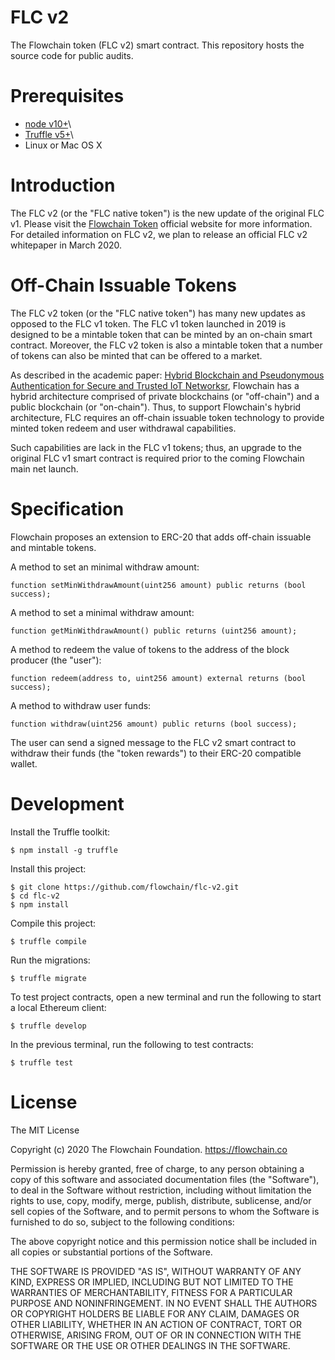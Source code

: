 # FLC v2

The Flowchain token (FLC v2) smart contract. This repository hosts the source code for public audits.

# Prerequisites

* [node v10+](https://nodejs.org)\
* [Truffle v5+](https://truffleframework.com)\
* Linux or Mac OS X

# Introduction

The FLC v2 (or the "FLC native token") is the new update of the original FLC v1. Please visit the [Flowchain Token](https://flowchain.co/token.html) official website for more information. For detailed information on FLC v2, we plan to release an official FLC v2 whitepaper in March 2020.

# Off-Chain Issuable Tokens

The FLC v2 token (or the "FLC native token") has many new updates as opposed to the FLC v1 token. The FLC v1 token launched in 2019 is designed to be a mintable token that can be minted by an on-chain smart contract. Moreover, the FLC v2 token is also a mintable token that a number of tokens can also be minted that can be offered to a market.

As described in the academic paper: [Hybrid Blockchain and Pseudonymous Authentication for Secure and Trusted IoT Networksr](https://dl.acm.org/citation.cfm?doid=3292384.3292388), Flowchain has a hybrid architecture comprised of private blockchains (or "off-chain") and a public blockchain (or "on-chain"). Thus, to support Flowchain's hybrid architecture, FLC requires an off-chain issuable token technology to provide minted token redeem and user withdrawal capabilities. 

Such capabilities are lack in the FLC v1 tokens; thus, an upgrade to the original FLC v1 smart contract is required prior to the coming Flowchain main net launch.

# Specification

Flowchain proposes an extension to ERC-20 that adds off-chain issuable and mintable tokens.

A method to set an minimal withdraw amount:

```solidity
function setMinWithdrawAmount(uint256 amount) public returns (bool success);
```

A method to set a minimal withdraw amount:

```solidity
function getMinWithdrawAmount() public returns (uint256 amount);
```

A method to redeem the value of tokens to the address of the block producer (the "user"):

```solidity
function redeem(address to, uint256 amount) external returns (bool success);
```

A method to withdraw user funds:

```solidity
function withdraw(uint256 amount) public returns (bool success);
```

The user can send a signed message to the FLC v2 smart contract to withdraw their funds (the "token rewards") to their ERC-20 compatible wallet.

# Development

Install the Truffle toolkit:

```
$ npm install -g truffle
```

Install this project:

```
$ git clone https://github.com/flowchain/flc-v2.git
$ cd flc-v2
$ npm install
```

Compile this project:

```
$ truffle compile
```

Run the migrations:

```
$ truffle migrate
```

To test project contracts, open a new terminal and run the following to start a local Ethereum client:

```
$ truffle develop
```

In the previous terminal, run the following to test contracts:

```
$ truffle test
```

# License

The MIT License

Copyright (c) 2020 The Flowchain Foundation. https://flowchain.co

Permission is hereby granted, free of charge, to any person obtaining a copy
of this software and associated documentation files (the "Software"), to deal
in the Software without restriction, including without limitation the rights
to use, copy, modify, merge, publish, distribute, sublicense, and/or sell
copies of the Software, and to permit persons to whom the Software is
furnished to do so, subject to the following conditions:

The above copyright notice and this permission notice shall be included in
all copies or substantial portions of the Software.

THE SOFTWARE IS PROVIDED "AS IS", WITHOUT WARRANTY OF ANY KIND, EXPRESS OR
IMPLIED, INCLUDING BUT NOT LIMITED TO THE WARRANTIES OF MERCHANTABILITY,
FITNESS FOR A PARTICULAR PURPOSE AND NONINFRINGEMENT. IN NO EVENT SHALL THE
AUTHORS OR COPYRIGHT HOLDERS BE LIABLE FOR ANY CLAIM, DAMAGES OR OTHER
LIABILITY, WHETHER IN AN ACTION OF CONTRACT, TORT OR OTHERWISE, ARISING FROM,
OUT OF OR IN CONNECTION WITH THE SOFTWARE OR THE USE OR OTHER DEALINGS IN
THE SOFTWARE.